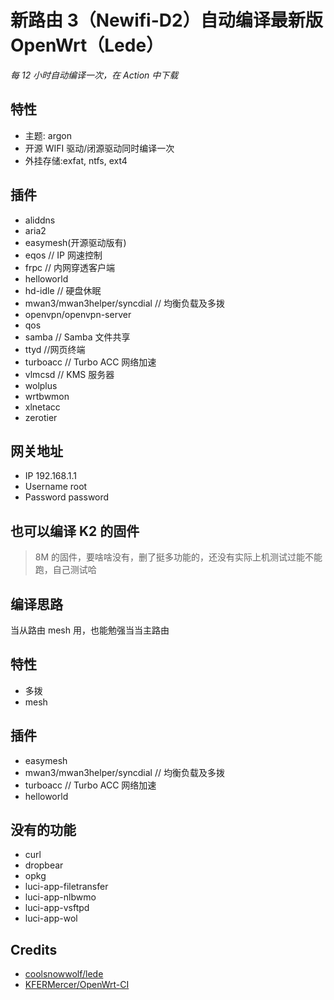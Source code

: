 # 新路由 3（Newifi-D2）自动编译最新版 OpenWrt（Lede）

_每 12 小时自动编译一次，在 Action 中下载_

## 特性

- 主题: argon
- 开源 WIFI 驱动/闭源驱动同时编译一次
- 外挂存储:exfat, ntfs, ext4

## 插件

- aliddns
- aria2
- easymesh(开源驱动版有)
- eqos // IP 网速控制
- frpc // 内网穿透客户端
- helloworld
- hd-idle // 硬盘休眠
- mwan3/mwan3helper/syncdial // 均衡负载及多拨
- openvpn/openvpn-server
- qos
- samba // Samba 文件共享
- ttyd //网页终端
- turboacc // Turbo ACC 网络加速
- vlmcsd // KMS 服务器
- wolplus
- wrtbwmon
- xlnetacc
- zerotier

## 网关地址

- IP 192.168.1.1
- Username root
- Password password

## 也可以编译 K2 的固件

> 8M 的固件，要啥啥没有，删了挺多功能的，还没有实际上机测试过能不能跑，自己测试哈

## 编译思路

当从路由 mesh 用，也能勉强当当主路由

## 特性

- 多拨
- mesh

## 插件

- easymesh
- mwan3/mwan3helper/syncdial // 均衡负载及多拨
- turboacc // Turbo ACC 网络加速
- helloworld

## 没有的功能

- curl
- dropbear
- opkg
- luci-app-filetransfer
- luci-app-nlbwmo
- luci-app-vsftpd
- luci-app-wol

## Credits

- [coolsnowwolf/lede](https://github.com/coolsnowwolf/lede)
- [KFERMercer/OpenWrt-CI](https://github.com/KFERMercer/OpenWrt-CI)
